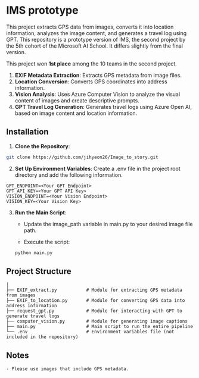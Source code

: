 # IMS prototype

This project extracts GPS data from images, converts it into location information, analyzes the image content, and generates a travel log using GPT. This repository is a prototype version of IMS, the second project by the 5th cohort of the Microsoft AI School. It differs slightly from the final version.

This project won **1st place** among the 10 teams in the second project.

1. **EXIF Metadata Extraction**: Extracts GPS metadata from image files.
2. **Location Conversion**: Converts GPS coordinates into address information.
3. **Vision Analysis**: Uses Azure Computer Vision to analyze the visual content of images and create descriptive prompts.
4. **GPT Travel Log Generation**: Generates travel logs using Azure Open AI, based on image content and location information.

## Installation

1. **Clone the Repository**:
```bash
git clone https://github.com/jihyeon26/Image_to_story.git
```

2. **Set Up Environment Variables**: Create a .env file in the project root directory and add the following information.
```
GPT_ENDPOINT=<Your GPT Endpoint>
GPT_API_KEY=<Your GPT API Key>
VISION_ENDPOINT=<Your Vision Endpoint>
VISION_KEY=<Your Vision Key>
```

3. **Run the Main Script**:

    - Update the image_path variable in main.py to your desired image file path.

    - Execute the script:
    ```bash
    python main.py
    ```

## Project Structure

```project/
│
├── EXIF_extract.py           # Module for extracting GPS metadata from images
├── EXIF_to_location.py       # Module for converting GPS data into address information
├── request_gpt.py            # Module for interacting with GPT to generate travel logs
├── computer_vision.py        # Module for generating image captions
├── main.py                   # Main script to run the entire pipeline
└── .env                      # Environment variables file (not included in the repository)
```

## Notes
    - Please use images that include GPS metadata.
